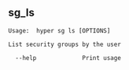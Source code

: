 ## sg_ls
    
    Usage:  hyper sg ls [OPTIONS]

    List security groups by the user

      --help             Print usage
